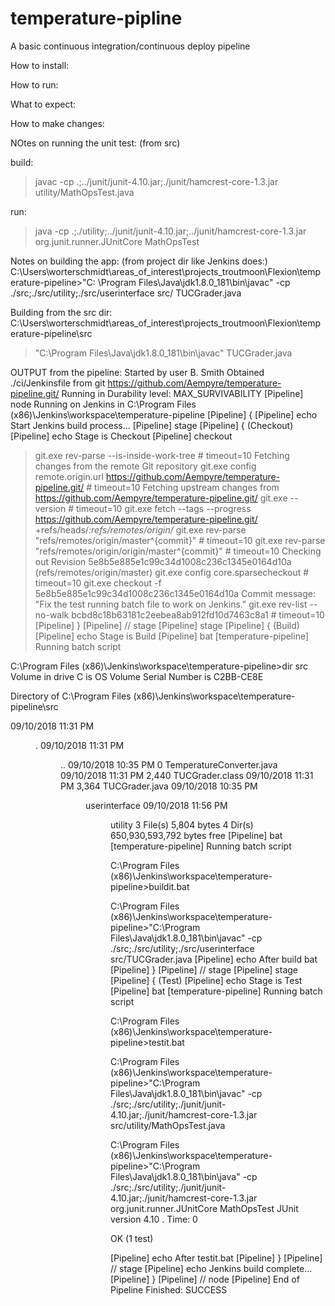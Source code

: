 # temperature-pipline
A basic continuous integration/continuous deploy pipeline

How to install:

How to run:

What to expect:

How to make changes:



NOtes on running the unit test:
(from src)

build:
>javac -cp .;../junit/junit-4.10.jar;./junit/hamcrest-core-1.3.jar utility/MathOpsTest.java

run:
>java -cp .;./utility;../junit/junit-4.10.jar;../junit/hamcrest-core-1.3.jar org.junit.runner.JUnitCore MathOpsTest


Notes on building the app: (from project dir like Jenkins does:)
C:\Users\worterschmidt\areas_of_interest\projects_troutmoon\Flexion\temperature-pipeline>"C:
\Program Files\Java\jdk1.8.0_181\bin\javac" -cp ./src;./src/utility;./src/userinterface src/
TUCGrader.java

Building from the src dir:
C:\Users\worterschmidt\areas_of_interest\projects_troutmoon\Flexion\temperature-pipeline\src
>"C:\Program Files\Java\jdk1.8.0_181\bin\javac" TUCGrader.java



OUTPUT from the pipeline:
Started by user B. Smith
Obtained ./ci/Jenkinsfile from git https://github.com/Aempyre/temperature-pipeline.git/
Running in Durability level: MAX_SURVIVABILITY
[Pipeline] node
Running on Jenkins in C:\Program Files (x86)\Jenkins\workspace\temperature-pipeline
[Pipeline] {
[Pipeline] echo
Start Jenkins build process...
[Pipeline] stage
[Pipeline] { (Checkout)
[Pipeline] echo
Stage is Checkout
[Pipeline] checkout
 > git.exe rev-parse --is-inside-work-tree # timeout=10
Fetching changes from the remote Git repository
 > git.exe config remote.origin.url https://github.com/Aempyre/temperature-pipeline.git/ # timeout=10
Fetching upstream changes from https://github.com/Aempyre/temperature-pipeline.git/
 > git.exe --version # timeout=10
 > git.exe fetch --tags --progress https://github.com/Aempyre/temperature-pipeline.git/ +refs/heads/*:refs/remotes/origin/*
 > git.exe rev-parse "refs/remotes/origin/master^{commit}" # timeout=10
 > git.exe rev-parse "refs/remotes/origin/origin/master^{commit}" # timeout=10
Checking out Revision 5e8b5e885e1c99c34d1008c236c1345e0164d10a (refs/remotes/origin/master)
 > git.exe config core.sparsecheckout # timeout=10
 > git.exe checkout -f 5e8b5e885e1c99c34d1008c236c1345e0164d10a
Commit message: "Fix the test running batch file to work on Jenkins."
 > git.exe rev-list --no-walk bcbd8c18b63181c2eebea8ab912fd10d7463c8a1 # timeout=10
[Pipeline] }
[Pipeline] // stage
[Pipeline] stage
[Pipeline] { (Build)
[Pipeline] echo
Stage is Build
[Pipeline] bat
[temperature-pipeline] Running batch script

C:\Program Files (x86)\Jenkins\workspace\temperature-pipeline>dir src 
 Volume in drive C is OS
 Volume Serial Number is C2BB-CE8E

 Directory of C:\Program Files (x86)\Jenkins\workspace\temperature-pipeline\src

09/10/2018  11:31 PM    <DIR>          .
09/10/2018  11:31 PM    <DIR>          ..
09/10/2018  10:35 PM                 0 TemperatureConverter.java
09/10/2018  11:31 PM             2,440 TUCGrader.class
09/10/2018  11:31 PM             3,364 TUCGrader.java
09/10/2018  10:35 PM    <DIR>          userinterface
09/10/2018  11:56 PM    <DIR>          utility
               3 File(s)          5,804 bytes
               4 Dir(s)  650,930,593,792 bytes free
[Pipeline] bat
[temperature-pipeline] Running batch script

C:\Program Files (x86)\Jenkins\workspace\temperature-pipeline>buildit.bat

C:\Program Files (x86)\Jenkins\workspace\temperature-pipeline>"C:\Program Files\Java\jdk1.8.0_181\bin\javac" -cp ./src;./src/utility;./src/userinterface src/TUCGrader.java 
[Pipeline] echo
After build bat
[Pipeline] }
[Pipeline] // stage
[Pipeline] stage
[Pipeline] { (Test)
[Pipeline] echo
Stage is Test
[Pipeline] bat
[temperature-pipeline] Running batch script

C:\Program Files (x86)\Jenkins\workspace\temperature-pipeline>testit.bat

C:\Program Files (x86)\Jenkins\workspace\temperature-pipeline>"C:\Program Files\Java\jdk1.8.0_181\bin\javac" -cp ./src;./src/utility;./junit/junit-4.10.jar;./junit/hamcrest-core-1.3.jar src/utility/MathOpsTest.java 

C:\Program Files (x86)\Jenkins\workspace\temperature-pipeline>"C:\Program Files\Java\jdk1.8.0_181\bin\java" -cp ./src;./src/utility;./junit/junit-4.10.jar;./junit/hamcrest-core-1.3.jar org.junit.runner.JUnitCore MathOpsTest 
JUnit version 4.10
.
Time: 0

OK (1 test)

[Pipeline] echo
After testit.bat
[Pipeline] }
[Pipeline] // stage
[Pipeline] echo
Jenkins build complete...
[Pipeline] }
[Pipeline] // node
[Pipeline] End of Pipeline
Finished: SUCCESS